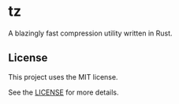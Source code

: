 # tz

A blazingly fast compression utility written in Rust.

## License
This project uses the MIT license.

See the [LICENSE](LICESNE.md) for more details.